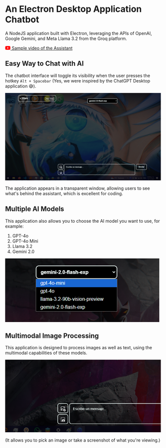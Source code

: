# An Electron Desktop Application Chatbot

A NodeJS application built with Electron, leveraging the APIs of OpenAI, Google Gemini, and Meta Llama 3.2 from the Groq platform.

[<img src="Youtube_logo.png" height="12"> Sample video of the Assistant](https://youtu.be/wuvtfPWlep4)

## Easy Way to Chat with AI

The chatbot interface will toggle its visibility when the user presses the hotkey `Alt + Spacebar` (Yes, we were inspired by the ChatGPT Desktop application 😅).

![alt text](image.png)

The application appears in a transparent window, allowing users to see what's behind the assistant, which is excellent for coding.

## Multiple AI Models

This application also allows you to choose the AI model you want to use, for example:

1. GPT-4o
2. GPT-4o Mini
3. Llama 3.2
4. Gemini 2.0

![alt text](image-1.png)

## Multimodal Image Processing

This application is designed to process images as well as text, using the multimodal capabilities of these models.

![alt text](image-2.png)

(It allows you to pick an image or take a screenshot of what you're viewing.)